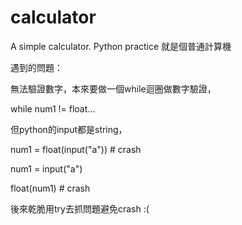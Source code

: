# calculator
A simple calculator. Python practice
就是個普通計算機

遇到的問題：


無法驗證數字，本來要做一個while迴圈做數字驗證，


while num1 != float...


但python的input都是string，


num1 = float(input("a"))  # crash


num1 = input("a")


float(num1) # crash


後來乾脆用try去抓問題避免crash :(
